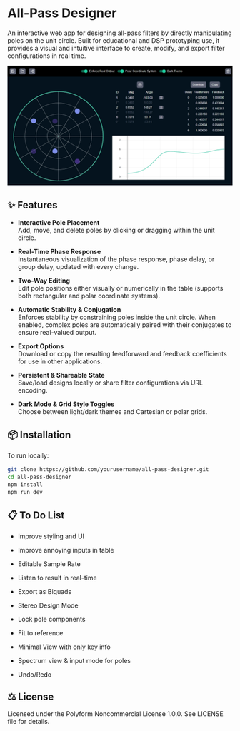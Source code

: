 # All-Pass Designer

An interactive web app for designing all-pass filters by directly manipulating poles on the unit circle. Built for educational and DSP prototyping use, it provides a visual and intuitive interface to create, modify, and export filter configurations in real time.

![Screenshot of All Pass Designer](public/screenshot.webp)

## ✨ Features

- **Interactive Pole Placement**  
  Add, move, and delete poles by clicking or dragging within the unit circle.

- **Real-Time Phase Response**  
  Instantaneous visualization of the phase response, phase delay, or group delay, updated with every change.

- **Two-Way Editing**  
  Edit pole positions either visually or numerically in the table (supports both rectangular and polar coordinate systems).

- **Automatic Stability & Conjugation**  
  Enforces stability by constraining poles inside the unit circle. When enabled, complex poles are automatically paired with their conjugates to ensure real-valued output.

- **Export Options**  
  Download or copy the resulting feedforward and feedback coefficients for use in other applications.

- **Persistent & Shareable State**  
  Save/load designs locally or share filter configurations via URL encoding.

- **Dark Mode & Grid Style Toggles**  
  Choose between light/dark themes and Cartesian or polar grids.

## 📦 Installation

To run locally:

```bash
git clone https://github.com/yourusername/all-pass-designer.git
cd all-pass-designer
npm install
npm run dev
```

## 📋 To Do List
- Improve styling and UI
- Improve annoying inputs in table
- Editable Sample Rate

- Listen to result in real-time
- Export as Biquads
- Stereo Design Mode
- Lock pole components
- Fit to reference
- Minimal View with only key info
- Spectrum view & input mode for poles
- Undo/Redo

## ⚖️ License
Licensed under the Polyform Noncommercial License 1.0.0. See LICENSE file for details.
